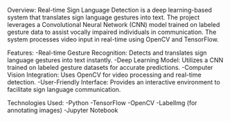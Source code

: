 Overview:
Real-time Sign Language Detection is a deep learning-based system that translates sign language gestures into text. The project leverages a Convolutional Neural Network (CNN) model trained on labeled gesture data to assist vocally impaired individuals in communication. The system processes video input in real-time using OpenCV and TensorFlow.

Features:
-Real-time Gesture Recognition: Detects and translates sign language gestures into text instantly.
-Deep Learning Model: Utilizes a CNN trained on labeled gesture datasets for accurate predictions.
-Computer Vision Integration: Uses OpenCV for video processing and real-time detection.
-User-Friendly Interface: Provides an interactive environment to facilitate sign language communication.

Technologies Used:
-Python
-TensorFlow
-OpenCV
-LabelImg (for annotating images)
-Jupyter Notebook
